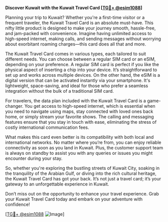 **Discover Kuwait with the Kuwait Travel Card [[TG💪+ @esim1088](https://t.me/s/esim1088)]**

Planning your trip to Kuwait? Whether you're a first-time visitor or a frequent traveler, the Kuwait Travel Card is an absolute must-have. This nifty little product is designed to make your journey smooth, hassle-free, and jam-packed with convenience. Imagine having unlimited access to high-speed internet, making calls, and sending messages without worrying about exorbitant roaming charges—this card does all that and more.

The Kuwait Travel Card comes in various types, each tailored to suit different needs. You can choose between a regular SIM card or an eSIM, depending on your preference. A regular SIM card is perfect if you like the physical aspect of inserting a chip into your device. It’s straightforward to set up and works across multiple devices. On the other hand, the eSIM is a digital version that can be activated instantly via your smartphone. It's lightweight, space-saving, and ideal for those who prefer a seamless integration without the bulk of a traditional SIM card.

For travelers, the data plan included with the Kuwait Travel Card is a game-changer. You get access to high-speed internet, which is essential when you need to navigate using maps, stay connected with loved ones back home, or simply stream your favorite shows. The calling and messaging features ensure that you stay in touch with ease, eliminating the stress of costly international communication fees.

What makes this card even better is its compatibility with both local and international networks. No matter where you’re from, you can enjoy reliable connectivity as soon as you land in Kuwait. Plus, the customer support team is always on standby to assist you with any queries or issues you might encounter during your stay.

So, whether you're exploring the bustling streets of Kuwait City, soaking in the tranquility of the Arabian Gulf, or diving into the rich cultural heritage, the Kuwait Travel Card has got your back. It’s not just a travel card; it’s your gateway to an unforgettable experience in Kuwait.

Don’t miss out on the opportunity to enhance your travel experience. Grab your Kuwait Travel Card today and embark on your adventure with confidence! 

[[TG💪+ @esim1088](https://t.me/s/esim1088) ![Image](https://i.postimg.cc/Y0z9fWf4/image.png)]